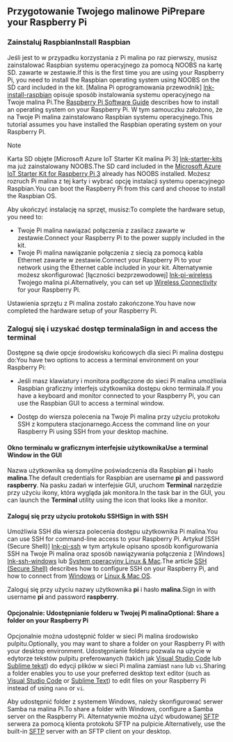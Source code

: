 ## <a name="prepare-your-raspberry-pi"></a><span data-ttu-id="7372e-101">Przygotowanie Twojego malinowe Pi</span><span class="sxs-lookup"><span data-stu-id="7372e-101">Prepare your Raspberry Pi</span></span>

### <a name="install-raspbian"></a><span data-ttu-id="7372e-102">Zainstaluj Raspbian</span><span class="sxs-lookup"><span data-stu-id="7372e-102">Install Raspbian</span></span>

<span data-ttu-id="7372e-103">Jeśli jest to w przypadku korzystania z Pi malina po raz pierwszy, musisz zainstalować Raspbian systemu operacyjnego za pomocą NOOBS na kartę SD. zawarte w zestawie.</span><span class="sxs-lookup"><span data-stu-id="7372e-103">If this is the first time you are using your Raspberry Pi, you need to install the Raspbian operating system using NOOBS on the SD card included in the kit.</span></span> <span data-ttu-id="7372e-104">[Malina Pi oprogramowania przewodnik] [ lnk-install-raspbian] opisuje sposób instalowania systemu operacyjnego na Twoje malina Pi.</span><span class="sxs-lookup"><span data-stu-id="7372e-104">The [Raspberry Pi Software Guide][lnk-install-raspbian] describes how to install an operating system on your Raspberry Pi.</span></span> <span data-ttu-id="7372e-105">W tym samouczku założono, że na Twoje Pi malina zainstalowano Raspbian systemu operacyjnego.</span><span class="sxs-lookup"><span data-stu-id="7372e-105">This tutorial assumes you have installed the Raspbian operating system on your Raspberry Pi.</span></span>

> [!NOTE]
> <span data-ttu-id="7372e-106">Karta SD objęte [Microsoft Azure IoT Starter Kit malina Pi 3] [ lnk-starter-kits] ma już zainstalowany NOOBS.</span><span class="sxs-lookup"><span data-stu-id="7372e-106">The SD card included in the [Microsoft Azure IoT Starter Kit for Raspberry Pi 3][lnk-starter-kits] already has NOOBS installed.</span></span> <span data-ttu-id="7372e-107">Możesz rozruch Pi malina z tej karty i wybrać opcję instalacji systemu operacyjnego Raspbian.</span><span class="sxs-lookup"><span data-stu-id="7372e-107">You can boot the Raspberry Pi from this card and choose to install the Raspbian OS.</span></span>

<span data-ttu-id="7372e-108">Aby ukończyć instalację na sprzęt, musisz:</span><span class="sxs-lookup"><span data-stu-id="7372e-108">To complete the hardware setup, you need to:</span></span>

- <span data-ttu-id="7372e-109">Twoje Pi malina nawiązać połączenia z zasilacz zawarte w zestawie.</span><span class="sxs-lookup"><span data-stu-id="7372e-109">Connect your Raspberry Pi to the power supply included in the kit.</span></span>
- <span data-ttu-id="7372e-110">Twoje Pi malina nawiązanie połączenia z siecią za pomocą kabla Ethernet zawarte w zestawie.</span><span class="sxs-lookup"><span data-stu-id="7372e-110">Connect your Raspberry Pi to your network using the Ethernet cable included in your kit.</span></span> <span data-ttu-id="7372e-111">Alternatywnie możesz skonfigurować [łączności bezprzewodowej] [ lnk-pi-wireless] Twojego malina pi.</span><span class="sxs-lookup"><span data-stu-id="7372e-111">Alternatively, you can set up [Wireless Connectivity][lnk-pi-wireless] for your Raspberry Pi.</span></span>

<span data-ttu-id="7372e-112">Ustawienia sprzętu z Pi malina zostało zakończone.</span><span class="sxs-lookup"><span data-stu-id="7372e-112">You have now completed the hardware setup of your Raspberry Pi.</span></span>

### <a name="sign-in-and-access-the-terminal"></a><span data-ttu-id="7372e-113">Zaloguj się i uzyskać dostęp terminala</span><span class="sxs-lookup"><span data-stu-id="7372e-113">Sign in and access the terminal</span></span>

<span data-ttu-id="7372e-114">Dostępne są dwie opcje środowisku końcowych dla sieci Pi malina dostępu do:</span><span class="sxs-lookup"><span data-stu-id="7372e-114">You have two options to access a terminal environment on your Raspberry Pi:</span></span>

- <span data-ttu-id="7372e-115">Jeśli masz klawiatury i monitora podłączone do sieci Pi malina umożliwia Raspbian graficzny interfejs użytkownika dostępu okno terminala.</span><span class="sxs-lookup"><span data-stu-id="7372e-115">If you have a keyboard and monitor connected to your Raspberry Pi, you can use the Raspbian GUI to access a terminal window.</span></span>

- <span data-ttu-id="7372e-116">Dostęp do wiersza polecenia na Twoje Pi malina przy użyciu protokołu SSH z komputera stacjonarnego.</span><span class="sxs-lookup"><span data-stu-id="7372e-116">Access the command line on your Raspberry Pi using SSH from your desktop machine.</span></span>

#### <a name="use-a-terminal-window-in-the-gui"></a><span data-ttu-id="7372e-117">Okno terminalu w graficznym interfejsie użytkownika</span><span class="sxs-lookup"><span data-stu-id="7372e-117">Use a terminal Window in the GUI</span></span>

<span data-ttu-id="7372e-118">Nazwa użytkownika są domyślne poświadczenia dla Raspbian **pi** i hasło **malina**.</span><span class="sxs-lookup"><span data-stu-id="7372e-118">The default credentials for Raspbian are username **pi** and password **raspberry**.</span></span> <span data-ttu-id="7372e-119">Na pasku zadań w interfejsie GUI, uruchom **Terminal** narzędzie przy użyciu ikony, która wygląda jak monitora.</span><span class="sxs-lookup"><span data-stu-id="7372e-119">In the task bar in the GUI, you can launch the **Terminal** utility using the icon that looks like a monitor.</span></span>

#### <a name="sign-in-with-ssh"></a><span data-ttu-id="7372e-120">Zaloguj się przy użyciu protokołu SSH</span><span class="sxs-lookup"><span data-stu-id="7372e-120">Sign in with SSH</span></span>

<span data-ttu-id="7372e-121">Umożliwia SSH dla wiersza polecenia dostępu użytkownika Pi malina.</span><span class="sxs-lookup"><span data-stu-id="7372e-121">You can use SSH for command-line access to your Raspberry Pi.</span></span> <span data-ttu-id="7372e-122">Artykuł [SSH (Secure Shell)] [ lnk-pi-ssh] w tym artykule opisano sposób konfigurowania SSH na Twoje Pi malina oraz sposób nawiązywania połączenia z [Windows] [ lnk-ssh-windows] lub [ System operacyjny Linux & Mac][lnk-ssh-linux].</span><span class="sxs-lookup"><span data-stu-id="7372e-122">The article [SSH (Secure Shell)][lnk-pi-ssh] describes how to configure SSH on your Raspberry Pi, and how to connect from [Windows][lnk-ssh-windows] or [Linux & Mac OS][lnk-ssh-linux].</span></span>

<span data-ttu-id="7372e-123">Zaloguj się przy użyciu nazwy użytkownika **pi** i hasło **malina**.</span><span class="sxs-lookup"><span data-stu-id="7372e-123">Sign in with username **pi** and password **raspberry**.</span></span>

#### <a name="optional-share-a-folder-on-your-raspberry-pi"></a><span data-ttu-id="7372e-124">Opcjonalnie: Udostępnianie folderu w Twojej Pi malina</span><span class="sxs-lookup"><span data-stu-id="7372e-124">Optional: Share a folder on your Raspberry Pi</span></span>

<span data-ttu-id="7372e-125">Opcjonalnie można udostępnić folder w sieci Pi malina środowisko pulpitu.</span><span class="sxs-lookup"><span data-stu-id="7372e-125">Optionally, you may want to share a folder on your Raspberry Pi with your desktop environment.</span></span> <span data-ttu-id="7372e-126">Udostępnianie folderu pozwala na użycie w edytorze tekstów pulpitu preferowanych (takich jak [Visual Studio Code](https://code.visualstudio.com/) lub [Sublime tekst](http://www.sublimetext.com/)) do edycji plików w sieci Pi malina zamiast `nano` lub `vi`.</span><span class="sxs-lookup"><span data-stu-id="7372e-126">Sharing a folder enables you to use your preferred desktop text editor (such as [Visual Studio Code](https://code.visualstudio.com/) or [Sublime Text](http://www.sublimetext.com/)) to edit files on your Raspberry Pi instead of using `nano` or `vi`.</span></span>

<span data-ttu-id="7372e-127">Aby udostępnić folder z systemem Windows, należy skonfigurować serwer Samba na malina Pi.</span><span class="sxs-lookup"><span data-stu-id="7372e-127">To share a folder with Windows, configure a Samba server on the Raspberry Pi.</span></span> <span data-ttu-id="7372e-128">Alternatywnie można użyć wbudowanej [SFTP](https://www.raspberrypi.org/documentation/remote-access/) serwera za pomocą klienta protokołu SFTP na pulpicie.</span><span class="sxs-lookup"><span data-stu-id="7372e-128">Alternatively, use the built-in [SFTP](https://www.raspberrypi.org/documentation/remote-access/) server with an SFTP client on your desktop.</span></span>

[lnk-install-raspbian]: https://www.raspberrypi.org/learning/software-guide/quickstart/
[lnk-pi-wireless]: https://www.raspberrypi.org/documentation/configuration/wireless/README.md
[lnk-pi-ssh]: https://www.raspberrypi.org/documentation/remote-access/ssh/README.md
[lnk-ssh-windows]: https://www.raspberrypi.org/documentation/remote-access/ssh/windows.md
[lnk-ssh-linux]: https://www.raspberrypi.org/documentation/remote-access/ssh/unix.md
[lnk-starter-kits]: https://azure.microsoft.com/develop/iot/starter-kits/